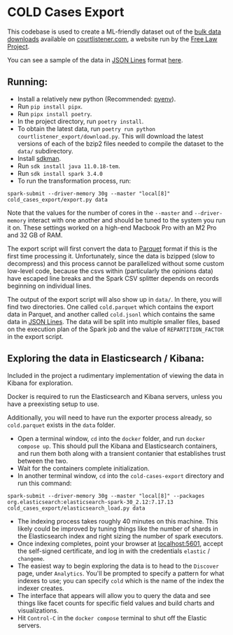 # COLD Cases Export

This codebase is used to create a ML-friendly dataset out of
the [bulk data downloads](https://www.courtlistener.com/help/api/bulk-data/) available
on [courtlistener.com](https://courtlistener.com), a website run by the [Free Law Project](https://free.law/).

You can see a sample of the data in [JSON Lines](https://jsonlines.org/) format [here](https://raw.githubusercontent.com/harvard-lil/cold-cases-export/main/sample.jsonl).

## Running:

- Install a relatively new python (Recommended: [pyenv](https://github.com/pyenv/pyenv)).
- Run `pip install pipx`.
- Run `pipx install poetry`.
- In the project directory, run `poetry install`.
- To obtain the latest data, run `poetry run python courtlistener_export/download.py`. This will download the latest
  versions of each of the bzip2 files needed to compile the dataset to the `data/` subdirectory.
- Install [sdkman](https://sdkman.io/).
- Run `sdk install java 11.0.18-tem`.
- Run `sdk install spark 3.4.0`
- To run the transformation process, run:

```spark-submit --driver-memory 30g --master "local[8]" cold_cases_export/export.py data```

Note that the values for the number of cores in the `--master` and `--driver-memory` interact with one another and
should be tuned to the system you run it on. These settings worked on a high-end Macbook Pro with an M2 Pro and 32 GB of
RAM.

The export script will first convert the data to [Parquet](https://parquet.apache.org/) format if this is the first time
processing it. Unfortunately, since the data is bzipped (slow to decompress) and this process cannot be parallelized
without some custom low-level code, because the csvs within (particularly the opinions data) have escaped line breaks
and the Spark CSV splitter depends on records beginning on individual lines.

The output of the export script will also show up in `data/`. In there, you will find two directories. One
called `cold.parquet` which contains the export data in Parquet, and another called `cold.jsonl` which contains the same
data in [JSON Lines](https://jsonlines.org/). The data will be split into multiple smaller files, based on the execution
plan of the Spark job and the value of `REPARTITION_FACTOR` in the export script.

## Exploring the data in Elasticsearch / Kibana:

Included in the project a rudimentary implementation of viewing the data in Kibana for exploration.

Docker is required to run the Elasticsearch and Kibana servers, unless you have a preexisting setup to use.

Additionally, you will need to have run the exporter process already, so `cold.parquet` exists in the `data` folder.

- Open a terminal window, `cd` into the `docker` folder, and run `docker compose up`. This should pull the Kibana and
  Elasticsearch containers, and run them both along with a transient contanier that establishes trust between the two.
- Wait for the containers complete initialization.
- In another terminal window, `cd` into the `cold-cases-export` directory and run this command:

```spark-submit --driver-memory 30g --master "local[8]" --packages org.elasticsearch:elasticsearch-spark-30_2.12:7.17.13 cold_cases_export/elasticsearch_load.py data```

- The indexing process takes roughly 40 minutes on this machine. This likely could be improved by tuning things like the
  number of shards in the Elasticsearch index and right sizing the number of spark executors.
- Once indexing completes, point your browser at [localhost:5601](https://localhost:5601/), accept the self-signed
  certificate, and log in with the credentials `elastic` / `changeme`.
- The easiest way to begin exploring the data is to head to the `Discover` page, under `Analytics`. You'll be prompted
  to specify a pattern for what indexes to use; you can specify `cold` which is the name of the index the indexer
  creates.
- The interface that appears will allow you to query the data and see things like facet counts for specific field values
  and build charts and visualizations.
- Hit `Control-C` in the `docker compose` terminal to shut off the Elastic servers.
